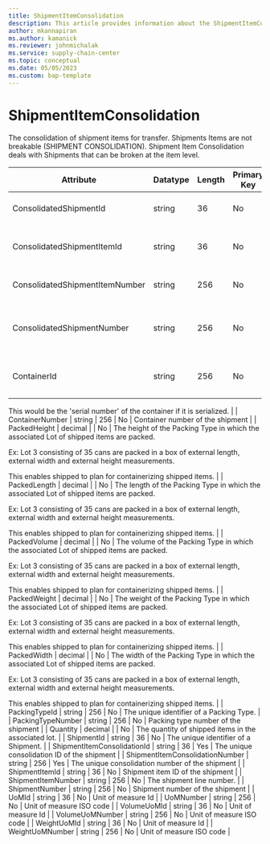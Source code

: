 ```yaml
---
title: ShipmentItemConsolidation
description: This article provides information about the ShipmentItemConsolidation entity.
author: mkannapiran
ms.author: kamanick
ms.reviewer: johnmichalak
ms.service: supply-chain-center
ms.topic: conceptual
ms.date: 05/05/2023
ms.custom: bap-template
---
```


# **ShipmentItemConsolidation**

The consolidation of shipment items for transfer. Shipments Items are not breakable (SHIPMENT CONSOLIDATION). Shipment Item Consolidation deals with Shipments that can be broken at the item level.


|	Attribute	|	Datatype	|	Length	|	Primary Key	|	Description	|
|---------------|--------|------|----------|-----------|
|	ConsolidatedShipmentId	|	string	|	36	|	No	|	The unique identifier of a Shipment.	|
|	ConsolidatedShipmentItemId	|	string	|	36	|	No	|	Consolidated shipment item ID of the shipment	|
|	ConsolidatedShipmentItemNumber	|	string	|	256	|	No	|	The shipment line number.	|
|	ConsolidatedShipmentNumber	|	string	|	256	|	No	|	The unique geographical location ID of the shipment	|
|	ContainerId	|	string	|	256	|	No	|	The unique identifier of the container.

This would be the 'serial number' of the container if it is serialized.	|
|	ContainerNumber	|	string	|	256	|	No	|	Container number of the shipment	|
|	PackedHeight	|	decimal	|		|	No	|	The height of the Packing Type in which the associated Lot of shipped items are packed.

Ex:
Lot 3 consisting of 35 cans are packed in a box of external length, external width and external height measurements.

This enables shipped to plan for containerizing shipped items.	|
|	PackedLength	|	decimal	|		|	No	|	The length of the Packing Type in which the associated Lot of shipped items are packed.

Ex:
Lot 3 consisting of 35 cans are packed in a box of external length, external width and external height measurements.

This enables shipped to plan for containerizing shipped items.	|
|	PackedVolume	|	decimal	|		|	No	|	The volume of the Packing Type in which the associated Lot of shipped items are packed.

Ex:
Lot 3 consisting of 35 cans are packed in a box of external length, external width and external height measurements.

This enables shipped to plan for containerizing shipped items.	|
|	PackedWeight	|	decimal	|		|	No	|	The weight of the Packing Type in which the associated Lot of shipped items are packed.

Ex:
Lot 3 consisting of 35 cans are packed in a box of external length, external width and external height measurements.

This enables shipped to plan for containerizing shipped items.	|
|	PackedWidth	|	decimal	|		|	No	|	The width of the Packing Type in which the associated Lot of shipped items are packed.

Ex:
Lot 3 consisting of 35 cans are packed in a box of external length, external width and external height measurements.

This enables shipped to plan for containerizing shipped items.	|
|	PackingTypeId	|	string	|	256	|	No	|	The unique identifier of a Packing Type.	|
|	PackingTypeNumber	|	string	|	256	|	No	|	Packing type number of the shipment	|
|	Quantity	|	decimal	|		|	No	|	The quantity of shipped items in the associated lot.	|
|	ShipmentId	|	string	|	36	|	No	|	The unique identifier of a Shipment.	|
|	ShipmentItemConsolidationId	|	string	|	36	|	Yes	|	The unique consolidation ID of the shipment	|
|	ShipmentItemConsolidationNumber	|	string	|	256	|	Yes	|	The unique consolidation number of the shipment	|
|	ShipmentItemId	|	string	|	36	|	No	|	Shipment item ID of the shipment	|
|	ShipmentItemNumber	|	string	|	256	|	No	|	The shipment line number.	|
|	ShipmentNumber	|	string	|	256	|	No	|	Shipment number of the shipment	|
|	UoMId	|	string	|	36	|	No	|	Unit of measure Id	|
|	UoMNumber	|	string	|	256	|	No	|	Unit of measure ISO code	|
|	VolumeUoMId	|	string	|	36	|	No	|	Unit of measure Id	|
|	VolumeUoMNumber	|	string	|	256	|	No	|	Unit of measure ISO code	|
|	WeightUoMId	|	string	|	36	|	No	|	Unit of measure Id	|
|	WeightUoMNumber	|	string	|	256	|	No	|	Unit of measure ISO code	|
